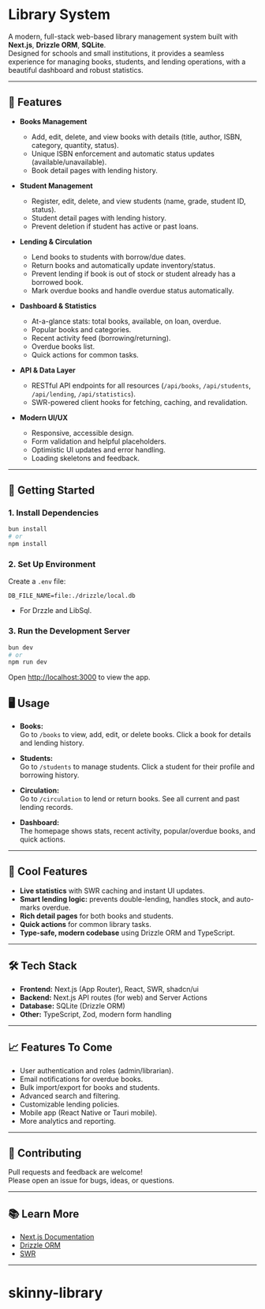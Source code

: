 # Library System

A modern, full-stack web-based library management system built with **Next.js**, **Drizzle ORM**, **SQLite**.  
Designed for schools and small institutions, it provides a seamless experience for managing books, students, and lending operations, with a beautiful dashboard and robust statistics.

---

## 🚀 Features

- **Books Management**

  - Add, edit, delete, and view books with details (title, author, ISBN, category, quantity, status).
  - Unique ISBN enforcement and automatic status updates (available/unavailable).
  - Book detail pages with lending history.

- **Student Management**

  - Register, edit, delete, and view students (name, grade, student ID, status).
  - Student detail pages with lending history.
  - Prevent deletion if student has active or past loans.

- **Lending & Circulation**

  - Lend books to students with borrow/due dates.
  - Return books and automatically update inventory/status.
  - Prevent lending if book is out of stock or student already has a borrowed book.
  - Mark overdue books and handle overdue status automatically.

- **Dashboard & Statistics**

  - At-a-glance stats: total books, available, on loan, overdue.
  - Popular books and categories.
  - Recent activity feed (borrowing/returning).
  - Overdue books list.
  - Quick actions for common tasks.

- **API & Data Layer**

  - RESTful API endpoints for all resources (`/api/books`, `/api/students`, `/api/lending`, `/api/statistics`).
  - SWR-powered client hooks for fetching, caching, and revalidation.

- **Modern UI/UX**

  - Responsive, accessible design.
  - Form validation and helpful placeholders.
  - Optimistic UI updates and error handling.
  - Loading skeletons and feedback.

---

## 🏁 Getting Started

### 1. Install Dependencies

```bash
bun install
# or
npm install
```

### 2. Set Up Environment

Create a `.env` file:

```env
DB_FILE_NAME=file:./drizzle/local.db
```

- For Drzzle and LibSql.

### 3. Run the Development Server

```bash
bun dev
# or
npm run dev
```

Open [http://localhost:3000](http://localhost:3000) to view the app.

## 🖥️ Usage

- **Books:**  
  Go to `/books` to view, add, edit, or delete books. Click a book for details and lending history.

- **Students:**  
  Go to `/students` to manage students. Click a student for their profile and borrowing history.

- **Circulation:**  
  Go to `/circulation` to lend or return books. See all current and past lending records.

- **Dashboard:**  
  The homepage shows stats, recent activity, popular/overdue books, and quick actions.

---

## 🌟 Cool Features

- **Live statistics** with SWR caching and instant UI updates.
- **Smart lending logic:** prevents double-lending, handles stock, and auto-marks overdue.
- **Rich detail pages** for both books and students.
- **Quick actions** for common library tasks.
- **Type-safe, modern codebase** using Drizzle ORM and TypeScript.

---

## 🛠️ Tech Stack

- **Frontend:** Next.js (App Router), React, SWR, shadcn/ui
- **Backend:** Next.js API routes (for web) and Server Actions
- **Database:** SQLite (Drizzle ORM)
- **Other:** TypeScript, Zod, modern form handling

---

## 📈 Features To Come

- User authentication and roles (admin/librarian).
- Email notifications for overdue books.
- Bulk import/export for books and students.
- Advanced search and filtering.
- Customizable lending policies.
- Mobile app (React Native or Tauri mobile).
- More analytics and reporting.

---

## 🤝 Contributing

Pull requests and feedback are welcome!  
Please open an issue for bugs, ideas, or questions.

---

## 📚 Learn More

- [Next.js Documentation](https://nextjs.org/docs)
- [Drizzle ORM](https://orm.drizzle.team/)
- [SWR](https://swr.vercel.app/)

---
# skinny-library
